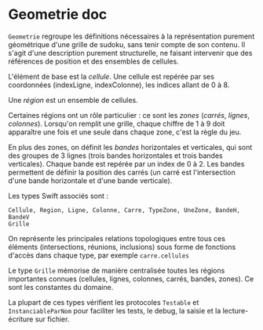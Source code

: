 #  Geometrie doc

`Geometrie` regroupe les définitions nécessaires à la représentation purement géométrique d'une grille de sudoku, sans tenir compte de son contenu. Il s'agit d'une description purement structurelle, ne faisant intervenir que des références de position et des ensembles de cellules.

L'élément de base est la *cellule*. Une cellule est repérée par ses coordonnées (indexLigne, indexColonne), les indices allant de 0 à 8.

Une *région* est un ensemble de cellules.

Certaines régions ont un rôle particulier : ce sont les *zones* (*carrés*, *lignes*, *colonnes*). Lorsqu'on remplit une grille, chaque chiffre de 1 à 9 doit apparaître une fois et une seule dans chaque zone, c'est la règle du jeu.

En plus des zones, on définit les *bandes* horizontales et verticales, qui sont des groupes de 3 lignes (trois bandes horizontales et trois bandes verticales). Chaque bande est repérée par un index de 0 à 2. Les bandes permettent de définir la position des carrés (un carré est l'intersection d'une bande horizontale et d'une bande verticale).

Les types Swift associés sont :

    Cellule, Region, Ligne, Colonne, Carre, TypeZone, UneZone, BandeH, BandeV
    Grille
    
On représente les principales relations topologiques entre tous ces éléments (intersections, réunions, inclusions) sous forme de fonctions d'accès dans chaque type, par exemple `carre.cellules`

Le type `Grille` mémorise de manière centralisée toutes les régions importantes connues (cellules, lignes, colonnes, carrés, bandes, zones). Ce sont les constantes du domaine.

La plupart de ces types vérifient les protocoles `Testable` et `InstanciableParNom` pour faciliter les tests, le debug, la saisie et la lecture-écriture sur fichier.
